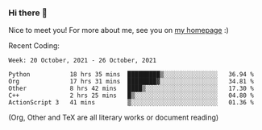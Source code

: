 ### Hi there 👋

Nice to meet you! For more about me, see you on [my homepage](https://jiayipan.me) :)


Recent Coding:
<!--START_SECTION:waka-->
```text
Week: 20 October, 2021 - 26 October, 2021

Python           18 hrs 35 mins  █████████▒░░░░░░░░░░░░░░░   36.94 % 
Org              17 hrs 31 mins  ████████▓░░░░░░░░░░░░░░░░   34.81 % 
Other            8 hrs 42 mins   ████▒░░░░░░░░░░░░░░░░░░░░   17.30 % 
C++              2 hrs 25 mins   █▒░░░░░░░░░░░░░░░░░░░░░░░   04.80 % 
ActionScript 3   41 mins         ▒░░░░░░░░░░░░░░░░░░░░░░░░   01.36 % 
```
<!--END_SECTION:waka-->
(Org, Other and TeX are all literary works or document reading)
